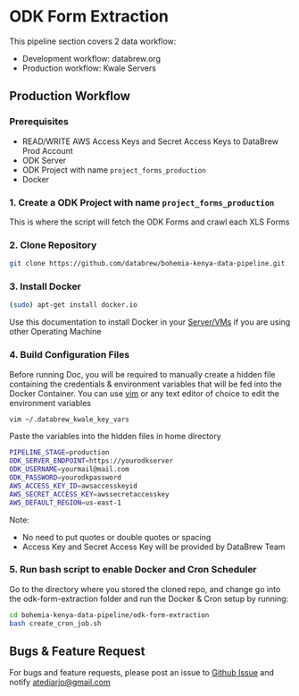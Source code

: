 # ODK Form Extraction

This pipeline section covers 2 data workflow:

- Development workflow: databrew.org
- Production workflow: Kwale Servers

## Production Workflow 

### Prerequisites

- READ/WRITE AWS Access Keys and Secret Access Keys to DataBrew Prod Account
- ODK Server
- ODK Project with name `project_forms_production`
- Docker

### 1. Create a ODK Project with name `project_forms_production`
This is where the script will fetch the ODK Forms and crawl each XLS Forms

### 2. Clone Repository

```zsh
git clone https://github.com/databrew/bohemia-kenya-data-pipeline.git
```

### 3. Install Docker

```zsh
(sudo) apt-get install docker.io
```

Use this documentation to install Docker in your [Server/VMs](https://docs.docker.com/engine/install/) if you are using other Operating Machine

### 4. Build Configuration Files

Before running Doc, you will be required to manually create a hidden file containing the credentials & environment variables that will be fed into the Docker Container. You can use [vim](https://www.tutorialspoint.com/vim/vim_installation_and_configuration.html) or any text editor of choice to edit the environment variables

```zsh
vim ~/.databrew_kwale_key_vars
```

Paste the variables into the hidden files in home directory

```zsh
PIPELINE_STAGE=production
ODK_SERVER_ENDPOINT=https://yourodkserver
ODK_USERNAME=yourmail@mail.com
ODK_PASSWORD=yourodkpassword
AWS_ACCESS_KEY_ID=awsaccesskeyid
AWS_SECRET_ACCESS_KEY=awssecretaccesskey
AWS_DEFAULT_REGION=us-east-1
```

Note: 

- No need to put quotes or double quotes or spacing
- Access Key and Secret Access Key will be provided by DataBrew Team

### 5. Run bash script to enable Docker and Cron Scheduler

Go to the directory where you stored the cloned repo, and change go into the odk-form-extraction folder and run the Docker & Cron setup by running:

```zsh
cd bohemia-kenya-data-pipeline/odk-form-extraction
bash create_cron_job.sh
```

## Bugs & Feature Request

For bugs and feature requests, please post an issue to [Github Issue](https://github.com/databrew/bohemia-kenya-data-pipeline/issues) and notify atediarjo@gmail.com
